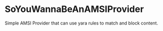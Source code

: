 # SoYouWannaBeAnAMSIProvider
Simple AMSI Provider that can use yara rules to match and block content.
